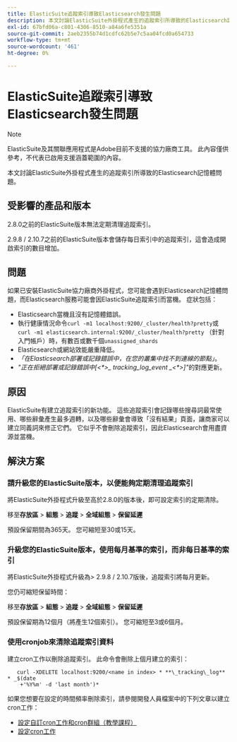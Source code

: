```yaml
---
title: ElasticSuite追蹤索引導致Elasticsearch發生問題
description: 本文討論ElasticSuite外掛程式產生的追蹤索引所導致的Elasticsearch記憶體問題。
exl-id: 67bfd06a-c801-4306-8510-a84a6fe5351a
source-git-commit: 2aeb2355b74d1cdfc62b5e7c5aa04fcd0a654733
workflow-type: tm+mt
source-wordcount: '461'
ht-degree: 0%

---
```


# ElasticSuite追蹤索引導致Elasticsearch發生問題

>[!NOTE]
>
>ElasticSuite及其關聯應用程式是Adobe目前不支援的協力廠商工具。 此內容僅供參考，不代表已啟用支援涵蓋範圍的內容。

本文討論ElasticSuite外掛程式產生的追蹤索引所導致的Elasticsearch記憶體問題。

## 受影響的產品和版本

2.8.0之前的ElasticSuite版本無法定期清理追蹤索引。

2.9.8 / 2.10.7之前的ElasticSuite版本會儲存每日索引中的追蹤索引，這會造成開啟索引的數目增加。

## 問題

如果已安裝ElasticSuite協力廠商外掛程式，您可能會遇到Elasticsearch記憶體問題，而Elasticsearch服務可能會因ElasticSuite追蹤索引而當機。 症狀包括：

* Elasticsearch當機且沒有記憶體錯誤。
* 執行健康情況命令`curl -m1 localhost:9200/_cluster/health?pretty`或`curl -m1 elasticsearch.internal:9200/_cluster/health?pretty` （針對入門帳戶）時，有數百或數千個`unassigned_shards`
* Elasticsearch或網站效能嚴重降低。
* *「在Elasticsearch部署或記錄錯誤中，在您的叢集中找不到連線的節點」*。
* *&quot;正在拒絕部署或記錄錯誤中[&lt;\*>_ tracking_log_event _&lt;\*>]&quot;*&#x200B;的對應更新。

## 原因

ElasticSuite有建立追蹤索引的新功能。 這些追蹤索引會記錄哪些搜尋詞最常使用、哪些辭彙產生最多週轉，以及哪些辭彙會導致「沒有結果」頁面，讓商家可以建立同義詞來修正它們。 它似乎不會刪除追蹤索引，因此Elasticsearch會用盡資源並當機。

## 解決方案

### 請升級您的ElasticSuite版本，以便能夠定期清理追蹤索引

將ElasticSuite外掛程式升級至高於2.8.0的版本後，即可設定索引的定期清除。

移至&#x200B;**存放區** > **組態** > **追蹤** > **全域組態** > **保留延遲**

預設保留期間為365天。 您可縮短至30或15天。

### 升級您的ElasticSuite版本，使用每月基準的索引，而非每日基準的索引

將ElasticSuite外掛程式升級為> 2.9.8 / 2.10.7版後，追蹤索引將每月更新。

您仍可縮短保留時間：

移至&#x200B;**存放區** > **組態** > **追蹤** > **全域組態** > **保留延遲**

預設保留期為12個月（將產生12個索引）。 您可縮短至3或6個月。

### 使用cronjob來清除追蹤索引資料

建立cron工作以刪除追蹤索引。 此命令會刪除上個月建立的索引：

```
   curl -XDELETE localhost:9200/<name in index> * **\_tracking\_log** * _$(date
    +'%Y%m' -d 'last month')*
```

如果您想要在設定的時間頻率刪除索引，請參閱開發人員檔案中的下列文章以建立cron工作：

* [設定自訂cron工作和cron群組（教學課程）](https://experienceleague.adobe.com/zh-hant/docs/commerce-operations/configuration-guide/crons/custom-cron-tutorial)
* [設定cron工作](https://experienceleague.adobe.com/zh-hant/docs/commerce-cloud-service/user-guide/configure/app/properties/crons-property)
